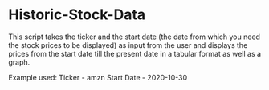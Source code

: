 # Historic-Stock-Data

This script takes the ticker and the start date (the date from which you need the stock prices to be displayed) as input from the user and displays the prices from the start date till the present date in a tabular format as well as a graph.

Example used:
Ticker - amzn
Start Date - 2020-10-30
